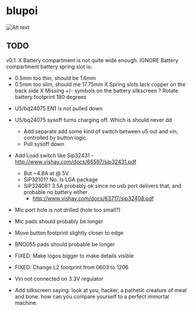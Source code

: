 blupoi
======

![Alt text](/../master/hardware/blupoi.png?raw=true "v0.1: render")


TODO
----


v0.1:
 X Battery compartment is not quite wide enough.
 IGNORE Battery compartment battery spring slot is:
   - 0.5mm too thin, should be 1.6mm
   - 0.5mm too slim, should me 17.75mm
 X Spring slots lack copper on the back side
 X Missing +/- symbols on the battery silkscreen
 ? Rotate battery footprint 180 degrees
 
 
 * U5/bq24075 EN1 is not pulled down
 * U5/bq24075 sysoff turns charging off. Which is should never dd
   - Add separate add some kind of switch between u5 out and vin, controlled by button logic
   - Pull sysoff down
 * Add Load switch like Sip32431 - http://www.vishay.com/docs/66597/sip32431.pdf
   - But ~4.8A at @ 5V
   - SiP32101? No. Is LGA package
   - SiP32408? 3.5A probably ok since no usb port delivers that, and probable no battery either
     - http://www.vishay.com/docs/63717/sip32408.pdf

 * Mic port hole is not drilled (hole too small?)
 * Mic pads should probably be longer

 * Move button footprint slightly closer to edge

 * BNO055 pads should probable be longer

 * FIXED: Make logos bigger to make details visible

 * FIXED: Change L2 footprint from 0603 to 1206

 * Vin not connected on 3.3V regulator

 * Add silkscreen saying:
   look at you, hacker, a pathetic creature of meat and bone. how can you compare yourself to a perfect immortal machine.
